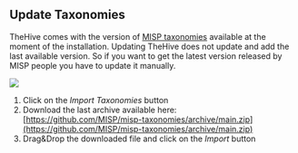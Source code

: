## Update Taxonomies

TheHive comes with the version of [MISP taxonomies](https://www.misp-project.org/taxonomies.html) available at the moment of the installation. Updating TheHive does not update and add the last available version. So if you want to get the latest version released by MISP people you have to update it manually.

![](../images/administration-guides/taxonomies-4.png)

1. Click on the *Import Taxonomies* button
2. Download the last archive available here: [https://github.com/MISP/misp-taxonomies/archive/main.zip](https://github.com/MISP/misp-taxonomies/archive/main.zip)
3. Drag&Drop the downloaded file and click on the *Import* button